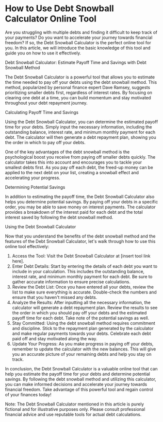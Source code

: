 How to Use Debt Snowball Calculator Online Tool
===============================================

Are you struggling with multiple debts and finding it difficult to keep track of your payments? Do you want to accelerate your journey towards financial freedom? If so, the Debt Snowball Calculator is the perfect online tool for you. In this article, we will introduce the basic knowledge of this tool and guide you on how to use it effectively.

Debt Snowball Calculator: Estimate Payoff Time and Savings with Debt Snowball Method

The Debt Snowball Calculator is a powerful tool that allows you to estimate the time needed to pay off your debts using the debt snowball method. This method, popularized by personal finance expert Dave Ramsey, suggests prioritizing smaller debts first, regardless of interest rates. By focusing on clearing one debt at a time, you can build momentum and stay motivated throughout your debt repayment journey.

Calculating Payoff Time and Savings

Using the Debt Snowball Calculator, you can determine the estimated payoff time for your debts. Simply input the necessary information, including the outstanding balance, interest rate, and minimum monthly payment for each debt. The calculator will then generate a debt repayment plan, showing you the order in which to pay off your debts.

One of the key advantages of the debt snowball method is the psychological boost you receive from paying off smaller debts quickly. The calculator takes this into account and encourages you to tackle your smallest debts first. As you pay off each debt, the freed-up money can be applied to the next debt on your list, creating a snowball effect and accelerating your progress.

Determining Potential Savings

In addition to estimating the payoff time, the Debt Snowball Calculator also helps you determine potential savings. By paying off your debts in a specific order, you may be able to save money on interest payments. The calculator provides a breakdown of the interest paid for each debt and the total interest saved by following the debt snowball method.

Using the Debt Snowball Calculator

Now that you understand the benefits of the debt snowball method and the features of the Debt Snowball Calculator, let's walk through how to use this online tool effectively:

1. Access the Tool: Visit the Debt Snowball Calculator at \[insert tool link here\].
2. Enter Debt Details: Start by entering the details of each debt you want to include in your calculation. This includes the outstanding balance, interest rate, and minimum monthly payment for each debt. Be sure to gather accurate information to ensure precise calculations.
3. Review the Debt List: Once you have entered all your debts, review the list to make sure everything is accurate. Double-check the numbers and ensure that you haven't missed any debts.
4. Analyze the Results: After inputting all the necessary information, the calculator will generate a debt repayment plan. Review the results to see the order in which you should pay off your debts and the estimated payoff time for each debt. Take note of the potential savings as well.
5. Stay Committed: Using the debt snowball method requires commitment and discipline. Stick to the repayment plan generated by the calculator and make regular payments towards your debts. Celebrate each debt paid off and stay motivated along the way.
6. Update Your Progress: As you make progress in paying off your debts, remember to update the calculator with the new balances. This will give you an accurate picture of your remaining debts and help you stay on track.

In conclusion, the Debt Snowball Calculator is a valuable online tool that can help you estimate the payoff time for your debts and determine potential savings. By following the debt snowball method and utilizing this calculator, you can make informed decisions and accelerate your journey towards financial freedom. Take advantage of this powerful tool and regain control of your finances today!

Note: The Debt Snowball Calculator mentioned in this article is purely fictional and for illustrative purposes only. Please consult professional financial advice and use reputable tools for actual debt calculations.